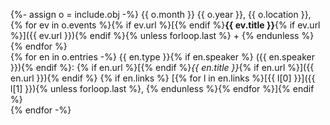 {%- assign o = include.obj -%}
{{ o.month }} {{ o.year }}, {{ o.location }}, {% for ev in o.events %}{% if ev.url %}[{% endif %}**{{ ev.title }}**{% if ev.url %}]({{ ev.url }}){% endif %}{% unless forloop.last %} + {% endunless %}{% endfor %}<br>
{% for en in o.entries -%}
{{ en.type }}{% if en.speaker %} ({{ en.speaker }}){% endif %}: {% if en.url %}[{% endif %}_{{ en.title }}_{% if en.url %}]({{ en.url }}){% endif %} {% if en.links %} [{% for l in en.links %}[{{ l[0] }}]({{ l[1] }}){% unless forloop.last %}, {% endunless %}{% endfor %}]{% endif %}<br>
{% endfor -%}